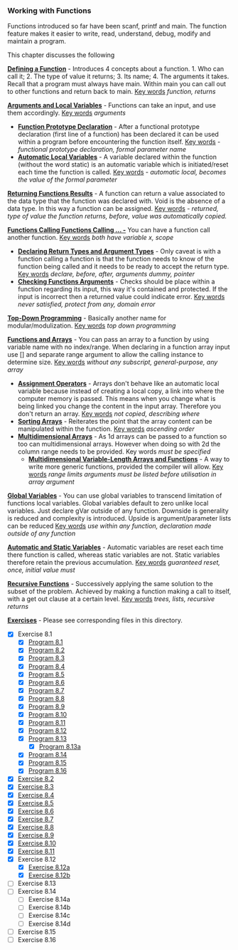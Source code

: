 ### Working with Functions

Functions introduced so far have been scanf, printf and main. The function feature makes it easier to write, read, understand, debug, modify and maintain a program.

This chapter discusses the following

<u>**Defining a Function**</u> - Introduces 4 concepts about a function. 1. Who can call it; 2. The type of value it returns; 3. Its name; 4. The arguments it takes. Recall that a program must always have main. Within main you can call out to other functions and return back to main. <u>Key words</u> *function, returns*

<u>**Arguments and Local Variables**</u> - Functions can take an input, and use them accordingly. <u>Key words</u> *arguments* 

* <u>**Function Prototype Declaration**</u> - After a functional prototype declaration (first line of a function) has been declared it can be used within a program before encountering the function itself. <u>Key words</u> - *functional prototype declaration, formal parameter name*
* <u>**Automatic Local Variables**</u> - A variable declared within the function (without the word static) is an automatic variable which is initiated/reset each time the function is called. <u>Key words</u> - *automatic local, becomes the value of the formal parameter*

<u>**Returning Functions Results**</u> - A function can return a value associated to the data type that the function was declared with. Void is the absence of a data type. In this way a function can be assigned. <u>Key words</u> - *returned, type of value the function returns, before, value was automatically copied.*

<u>**Functions Calling Functions Calling ... -**</u> You can have a function call another function.  <u>Key words</u> *both have variable x, scope*

* <u>**Declaring Return Types and Argument Types**</u> - Only caveat is with a function calling a function is that the function needs to know of the function being called and it needs to be ready to accept the return type. <u>Key words</u> *declare, before, after, arguments dummy, pointer*
* <u>**Checking Functions Arguments**</u> - Checks should be place within a function regarding its input, this way it's contained and protected. If the input is incorrect then a returned value could indicate error. <u>Key words</u> *never satisfied, protect from any, domain error*

<u>**Top-Down Programming**</u> - Basically another name for modular/modulization. <u>Key words</u> *top down programming*

<u>**Functions and Arrays**</u> - You can pass an array to a function by using variable name with no index/range. When declaring in a function array input use [] and separate range argument to allow the calling instance to determine size. <u>Key words</u> *without any subscript, general-purpose, any array*

* <u>**Assignment Operators**</u> - Arrays don't behave like an automatic local variable because instead of creating a local copy, a link into where the computer memory is passed. This means when you change what is being linked you change the content in the input array. Therefore you don't return an array. <u>Key words</u> *not copied, describing where*
* <u>**Sorting Arrays**</u> - Reiterates the point that the array content can be manipulated within the function. <u>Key words</u> *ascending order*
* <u>**Multidimensional Arrays**</u> - As 1d arrays can be passed to a function so too can multidimensional arrays. However when doing so with 2d the column range needs to be provided. Key words *must be specified*
  * <u>**Multidimensional Variable-Length Arrays and Functions**</u> - A way to write more generic functions, provided the compiler will allow. <u>Key words</u> *range limits arguments must be listed before utilisation in array argument*

<u>**Global Variables**</u> - You can use global variables to transcend limitation of functions local variables. Global variables default to zero unlike local variables. Just declare gVar outside of any function. Downside is generality is reduced and complexity is introduced. Upside is argument/parameter lists can be reduced <u>Key words</u> *use within any function, declaration made outside of any function*

<u>**Automatic and Static Variables**</u> - Automatic variables are reset each time there function is called, whereas static variables are not. Static variables therefore retain the previous accumulation. <u>Key words</u> *guaranteed reset, once, initial value must*

<u>**Recursive Functions**</u> - Successively applying the same solution to the subset of the problem. Achieved by making a function making a call to itself, with a get out clause at a certain level. <u>Key words</u> *trees, lists, recursive returns*

**<u>Exercises</u>** - Please see corresponding files in this directory.

- [x] Exercise 8.1
  - [x] [Program 8.1](Exercise_8.1/Program_8.1.c)
  - [x] [Program 8.2](Exercise_8.1/Program_8.2.c)
  - [x] [Program 8.3](Exercise_8.1/Program_8.3.c)
  - [x] [Program 8.4](Exercise_8.1/Program_8.4.c)
  - [x] [Program 8.5](Exercise_8.1/Program_8.5.c)
  - [x] [Program 8.6](Exercise_8.1/Program_8.6.c)
  - [x] [Program 8.7](Exercise_8.1/Program_8.7.c)
  - [x] [Program 8.8](Exercise_8.1/Program_8.8.c)
  - [x] [Program 8.9](Exercise_8.1/Program_8.9.c)
  - [x] [Program 8.10](Exercise_8.1/Program_8.10.c)
  - [x] [Program 8.11](Exercise_8.1/Program_8.11.c)
  - [x] [Program 8.12](Exercise_8.1/Program_8.12.c)
  - [x] [Program 8.13](Exercise_8.1/Program_8.13.c)
    - [x] [Program 8.13a](Exercise_8.1/Program_8.13a.c)
  - [x] [Program 8.14](Exercise_8.1/Program_8.14.c)
  - [x] [Program 8.15](Exercise_8.1/Program_8.15.c)
  - [x] [Program 8.16](Exercise_8.1/Program_8.16.c)
- [x] [Exercise 8.2](Exercise_8.2.c)
- [x] [Exercise 8.3](Exercise_8.3.c)
- [x] [Exercise 8.4](Exercise_8.4.c)
- [x] [Exercise 8.5](Exercise_8.5.c)
- [x] [Exercise 8.6](Exercise_8.6.c)
- [x] [Exercise 8.7](Exercise_8.7.c)
- [x] [Exercise 8.8](Exercise_8.8.c)
- [x] [Exercise 8.9](Exercise_8.9.c)
- [x] [Exercise 8.10](Exercise_8.10.c)
- [x] [Exercise 8.11](Exercise_8.11.c)
- [x] Exercise 8.12
  - [x] [Exercise 8.12a](Exercise_8.12a.c)
  - [x] [Exercise 8.12b](Exercise_8.12b.c)
- [ ] Exercise 8.13
- [ ] Exercise 8.14
  - [ ] Exercise 8.14a
  - [ ] Exercise 8.14b
  - [ ] Exercise 8.14c
  - [ ] Exercise 8.14d
- [ ] Exercise 8.15
- [ ] Exercise 8.16
